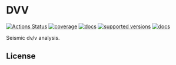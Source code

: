 # DVV

[![Actions Status](https://github.com/shakeflow/dvv/actions/workflows/workflow.yml/badge.svg)](https://github.com/shakeflow/dvv/actions)
[![coverage](https://codecov.io/gh/shakeflow/dvv/branch/main/graph/badge.svg)](https://codecov.io/gh/shakeflow/dvv)
[![docs](https://img.shields.io/badge/docs-stable-blue.svg)](https://shakeflow.github.io/dvv/)
[![supported versions](https://img.shields.io/pypi/pyversions/dvv.svg?label=python_versions)](https://pypi.python.org/pypi/dvv)
[![docs](https://badge.fury.io/py/dvv.svg)](https://badge.fury.io/py/dvv)


Seismic dv/v analysis.

## License
